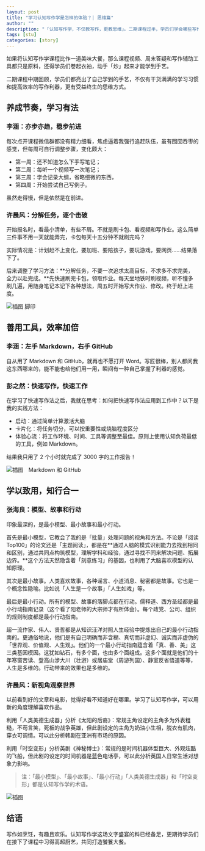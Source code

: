 ```yaml
---
layout: post
title: "学习认知写作学是怎样的体验？| 思维篇"
author: ""
description: "「认知写作学，不仅教写作，更教思维」。二期课程过半，学员们学会哪些写作技巧？学习哪些思维方法？一起看看吧。"
tags: [stu]
categories: [story]
---
```


如果将认知写作学课程比作一道美味大餐，那么课程视频、周末答疑和写作辅助工具都只是原料，还得学员们卷起衣袖，动手「炒」起来才能学到手艺。

二期课程中期回顾，学员们都亮出了自己学到的手艺，不仅有干货满满的学习习惯和提高效率的写作利器，更有受益终生的思维方式。

## 养成节奏，学习有法

### 李涵：亦步亦趋，稳步前进

每次点开课程微信群都没有精力细看，焦虑逼着我强行追赶队伍，虽有囫囵吞枣的感觉，但每周可自行调整步骤，变化颇大：

- 第一周：还不知道怎么下手写笔记；
- 第二周：每听一个视频写一次笔记；
- 第三周：学会记录大纲，省略细微的东西，
- 第四周：开始尝试自己写例子。

虽然走得慢，但是依然是在前进。

### 许晨风：分解任务，逐个击破

开始报名时，看最小清单，有些不屑。不就是刷卡包、看视频和写作业。这么简单三件事不用一天就能弄完，卡包每天十五分钟不就刷完吗？

实际情况是：计划赶不上变化，要加班、要陪孩子，要玩游戏，要网页……结果落下了。

后来调整了学习方法：**分解任务，不要一次追求太高目标，不求多不求完美，全力以赴完成。**先快速刷完卡包，领取作业。每天坐地铁时刷视频，听不懂多刷几遍，用随身笔记本记下各种想法，周五时开始写大作业、修改。终于赶上进度。

![插图 脚印](https://mmbiz.qlogo.cn/mmbiz/ice5enJHe2Tia21IomaLEagM42PHRfF9Y72Oy1rMuOx8loc6ibB0WdeRfibOg4EfXxlGy5DqgT5P6pN2ZJX3GibtY4A/0?wx_fmt=jpeg)

## 善用工具，效率加倍

### 李涵：左手 Markdown，右手 GitHub

自从用了 Markdown 和 GitHub，就再也不愿打开 Word。写匠很棒，别人都问我这东西哪来的，能不能也给他们用一用，瞬间有一种自己掌握了利器的感觉。

### 彭之然：快速写作，快速工作

在学习了快速写作法之后，我就在思考：如何把快速写作法应用到工作中？以下是我的实践方法：

- 启动：通过简单计算激活大脑
- 卡片化：将任务切分，可以按重要性或烧脑程度区分
- 体验心流：将工作环境、时间、工具等调整至最佳。原则上使用认知负荷最低的工具，例如 Markdown。

结果我只用了 2 个小时就完成了 3000 字的工作报告！

![插图　Markdown 和 GitHub](https://mmbiz.qlogo.cn/mmbiz/ice5enJHe2Tia21IomaLEagM42PHRfF9Y7wHibSvaaoe5jkTHgKhEZbnN6TF66vwpzWmNh2yoCQ870awxZDMJJeibw/0?wx_fmt=png)

## 学以致用，知行合一

### 张海良：模型、故事和行动

印象最深的，是最小模型、最小故事和最小行动。

首先是最小模型，它教会了我的是「批量」处理问题的视角和方法。不论是「阅读Top100」的论文还是「主题阅读」，都是在**通过人脑的模式识别能力去找到相同和区别，通过共同点构筑模型，理解学科和经验，通过寻找不同来解决问题、拓展边界。**这个方法天然隐含着「刻意练习」的基因，也利用了大脑喜欢模型的认知原理。

其次是最小故事。人类喜欢故事，各种谣言、小道消息、秘密都是故事。它也是一个概念性隐喻。比如说「人生是一个故事」「人生如戏」等。

最后是最小行动。所有的模型、故事的落脚点都在行动。儒释道、西方圣经都是最小行动指南记录（这个看了阳老师的大宗师才有所体会）。每个政党、公司、组织的规则制度都是最小行动指南。

超一流作家、伟人、贤哲都是从知识汪洋对照人生经验中提炼出自己的最小行动指南的。更通俗地说，他们是有自己明确而非含糊、真切而非虚幻、诚实而非虚伪的「世界观、价值观、人生观」。他们的一个最小行动指南蕴含着「真、善、美」这三类基因模因。这犹如钻石，有多个面，也由多个面组成。这多个面就是他们的十年寒窗苦读、登高山涉大川（壮游）或居庙堂（周游列国）、静室反省悟道等等，人生是多维的。行动带来的效果也是多维的。

### 许晨风：新视角观察世界

以前看到好的文章和电影，觉得好看不知道好在哪里。学习了认知写作学，可以用新的角度理解喜欢作品。

利用「人类美德生成器」分析《太阳的后裔》：常规主角设定的主角多为外表粗糙，不苟言笑，死板的战争英雄，但此剧设定的主角为奶油小生相，脱衣有肌肉，穿衣可调情。可以此分析韩剧在亚洲有市场的原因。

利用「时空变形」分析英剧《神秘博士》：常规的是时间机器体型巨大、外观炫酷的飞船，但此剧的设定的时间机器是蓝色电话亭，可以此分析英国人日常生活对想象力影响。

> 注：「最小模型」、「最小故事」、「最小行动」「人类美德生成器」和「时空变形」都是认知写作学的术语。

![ 插图](https://mmbiz.qlogo.cn/mmbiz/ice5enJHe2Tia21IomaLEagM42PHRfF9Y7NYbiaR3fs6prsHyp6DQcLUrTQdxvVP0yib2WHCFZd34Zn19ReJlVwnDA/0?wx_fmt=jpeg)

## 结语

写作如烹饪，有趣且欢乐。认知写作学这场文字盛宴的料已经备足，更期待学员们在接下了课程中习得高超厨艺，共同打造饕餮大餐。


